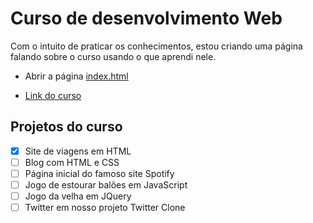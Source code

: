 # Curso de desenvolvimento Web

Com o intuito de praticar os conhecimentos, estou criando uma página falando sobre o curso usando o que aprendi nele.

- Abrir a página [index.html](/secao-html/index.html)

- [Link do curso](https://www.udemy.com/curso-completo-do-desenvolvedor-web/)

## Projetos do curso

- [x] Site de viagens em HTML
- [ ] Blog com HTML e CSS
- [ ] Página inicial do famoso site Spotify
- [ ] Jogo de estourar balões em JavaScript
- [ ] Jogo da velha em JQuery
- [ ] Twitter em nosso projeto Twitter Clone
